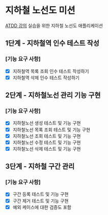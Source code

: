 # 지하철 노선도 미션
[ATDD 강의](https://edu.nextstep.camp/c/R89PYi5H) 실습을 위한 지하철 노선도 애플리케이션

## 1단계 - 지하철역 인수 테스트 작성
### [기능 요구 사항]
- [x] 지하철역 목록 조회 인수 테스트 작성하기
- [x] 지하철역 삭제 인수 테스트 작성하기

## 2단계 - 지하철노선 관리 기능 구현
### [기능 요구 사항]
- [x] 지하철노선 생성 테스트 및 기능 구현
- [x] 지하철노선 목록 조회 테스트 및 기능 구현
- [x] 지하철노선 조회 테스트 및 기능 구현
- [x] 지하철노선 수정 테스트 및 기능 구현
- [x] 지하철노선 삭제 테스트 및 기능 구현

## 3단계 - 지하철 구간 관리
### [기능 요구 사항]
- [x] 구간 등록 테스트 및 기능 구현
- [x] 구간 제거 테스트 및 기능 구현
- [x] 예외 케이스에 대한 검증도 포함